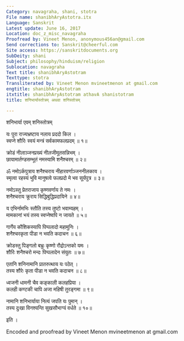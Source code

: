 ```yaml
---
Category: navagraha, shani, stotra
File name: shanibhAryAstotra.itx
Language: Sanskrit
Latest update: June 16, 2017
Location: doc_z_misc_navagraha
Proofread by: Vineet Menon, anonymous456an@gmail.com
Send corrections to: Sanskrit@cheerful.com
Site access: https://sanskritdocuments.org
SubDeity: shani
Subject: philosophy/hinduism/religion
Sublocation: navagraha
Text title: shanibhAryAstotram
Texttype: stotra
Transliterated by: Vineet Menon mvineetmenon at gmail.com
engtitle: shanibhAryAstotram
itxtitle: shanibhAryAstotram athavA shanistotram
title: शनिभार्यास्तोत्रम् अथवा शनिस्तोत्रम्

---
```

  
 शनिभार्या एवम् शनिस्तोत्रम्   
  
यः पुरा राज्यभ्रष्टाय नलाय प्रददो किल ।   
स्वप्ने शौरिः स्वयं मन्त्रं सर्वकामफलप्रदम् ॥ १॥  
  
क्रोडं नीलाञ्जनप्रख्यं नीलजीमूतसन्निभम् ।  
छायामार्तण्डसम्भूतं नमस्यामि शनैश्चरम् ॥ २॥  
  
ॐ नमोऽर्कपुत्राय शनैश्चराय नीहारवर्णाञ्जननीलकाय ।  
स्मृत्वा रहस्यं भुवि मानुषत्वे फलप्रदो मे भव सूर्यपुत्र ॥ ३॥  
  
नमोऽस्तु प्रेतराजाय कृष्णवर्णाय ते नमः ।   
शनैश्चराय क्रूराय सिद्धिबुद्धिप्रदायिने ॥ ४॥  
  
य एभिर्नामभिः स्तौति तस्य तुष्टो भवाम्यहम् ।   
मामकानां भयं तस्य स्वप्नेष्वपि न जायते ॥ ५॥  
  
गार्गेय कौशिकस्यापि पिप्पलादो महामुनिः ।   
शनैश्चरकृता पीडा न भवति कदाचन ॥ ६॥  
  
क्रोडस्तु पिङ्गलो बभ्रुः कृष्णो रौद्रोऽन्तको यमः ।   
शौरिः शनैश्चरो मन्दः पिप्पलादेन संयुतः ॥ ७॥  
  
एतानि शनिनामानि प्रातरुत्थाय यः पठेत् ।   
तस्य शौरेः कृता पीडा न भवति कदाचन ॥ ८॥  
  
ध्वजनी धामनी चैव कङ्काली कलहप्रिया ।   
कलही कण्टकी चापि अजा महिषी तुरङ्गमा ॥ ९॥  
  
नामानि शनिभार्याया नित्यं जपति यः पुमान् ।   
तस्य दुःखा विनश्यन्ति सुखसौभाग्यं वर्धते ॥ १०॥  
  
इति ।  
  
  
Encoded and proofread by Vineet Menon mvineetmenon at gmail.com  
  
